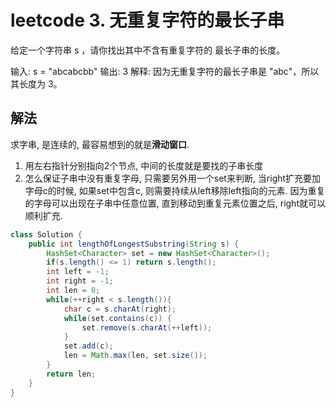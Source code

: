 # leetcode 3. 无重复字符的最长子串

给定一个字符串 s ，请你找出其中不含有重复字符的 最长子串的长度。

输入: s = "abcabcbb"
输出: 3 
解释: 因为无重复字符的最长子串是 "abc"，所以其长度为 3。

## 解法

求字串, 是连续的, 最容易想到的就是**滑动窗口**.

1. 用左右指针分别指向2个节点, 中间的长度就是要找的子串长度
2. 怎么保证子串中没有重复字母, 只需要另外用一个set来判断, 当right扩充要加字母c的时候, 如果set中包含c, 则需要持续从left移除left指向的元素. 因为重复的字母可以出现在子串中任意位置, 直到移动到重复元素位置之后, right就可以顺利扩充.

```java
class Solution {
    public int lengthOfLongestSubstring(String s) {
        HashSet<Character> set = new HashSet<Character>();
        if(s.length() <= 1) return s.length();
        int left = -1;
        int right = -1;
        int len = 0;
        while(++right < s.length()){
            char c = s.charAt(right);
            while(set.contains(c)) {
                set.remove(s.charAt(++left));
            }
            set.add(c);
            len = Math.max(len, set.size());
        }
        return len;
    }
}
```